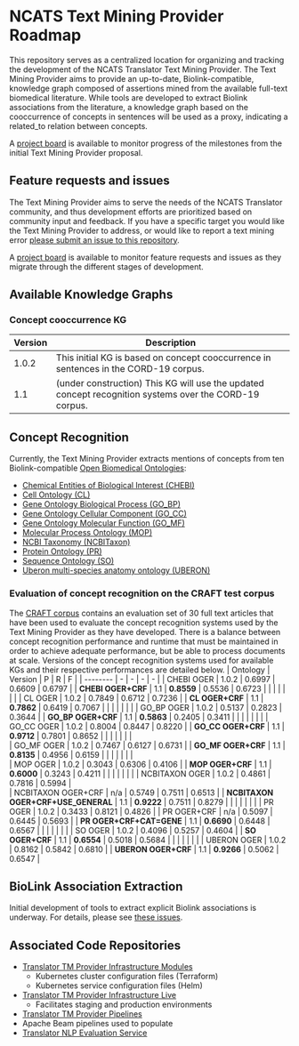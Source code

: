 # NCATS Text Mining Provider Roadmap
This repository serves as a centralized location for organizing and tracking the development of the NCATS Translator Text Mining Provider. The Text Mining Provider aims to provide an up-to-date, Biolink-compatible, knowledge graph composed of assertions mined from the available full-text biomedical literature. While tools are developed to extract Biolink associations from the literature, a knowledge graph based on the cooccurrence of concepts in sentences will be used as a proxy, indicating a related_to relation between concepts.

A [project board](https://github.com/NCATSTranslator/Text-Mining-Provider-Roadmap/projects/1) is available to monitor progress of the milestones from the initial Text Mining Provider proposal.

## Feature requests and issues
The Text Mining Provider aims to serve the needs of the NCATS Translator community, and thus development efforts are prioritized based on community input and feedback. If you have a specific target you would like the Text Mining Provider to address, or would like to report a text mining error [please submit an issue to this repository](https://github.com/NCATSTranslator/Text-Mining-Provider-Roadmap/issues/new/choose).

A [project board](https://github.com/NCATSTranslator/Text-Mining-Provider-Roadmap/projects/2) is available to monitor feature requests and issues as they migrate through the different stages of development.

## Available Knowledge Graphs

### Concept cooccurrence KG
| Version | Description |
| ------- | ----------- |
| 1.0.2 | This initial KG is based on concept cooccurrence in sentences in the CORD-19 corpus. |
| 1.1 | (under construction) This KG will use the updated concept recognition systems over the CORD-19 corpus. |


## Concept Recognition

Currently, the Text Mining Provider extracts mentions of concepts from ten Biolink-compatible [Open Biomedical Ontologies](http://obofoundry.org/):
* [Chemical Entities of Biological Interest (CHEBI)](http://obofoundry.org/ontology/chebi.html)
* [Cell Ontology (CL)](http://obofoundry.org/ontology/cl.html)
* [Gene Ontology Biological Process (GO_BP)](http://obofoundry.org/ontology/go.html)
* [Gene Ontology Cellular Component (GO_CC)](http://obofoundry.org/ontology/go.html)
* [Gene Ontology Molecular Function (GO_MF)](http://obofoundry.org/ontology/go.html)
* [Molecular Process Ontology (MOP)](http://obofoundry.org/ontology/mop.html)
* [NCBI Taxonomy (NCBITaxon)](http://obofoundry.org/ontology/ncbitaxon.html)
* [Protein Ontology (PR)](http://obofoundry.org/ontology/pr.html)
* [Sequence Ontology (SO)](http://obofoundry.org/ontology/so.html)
* [Uberon multi-species anatomy ontology (UBERON)](http://obofoundry.org/ontology/uberon.html)


### Evaluation of concept recognition on the CRAFT test corpus 
The [CRAFT corpus](https://github.com/UCDenver-ccp/craft) contains an evaluation set of 30 full text articles that have been used to evaluate the concept recognition systems used by the Text Mining Provider as they have developed. There is a balance between concept recognition performance and runtime that must be maintained in order to achieve adequate performance, but be able to process documents at scale. Versions of the concept recognition systems used for available KGs and their respective performances are detailed below. 
| Ontology | Version | P | R | F | 
| -------- | - | - | - | - |
| CHEBI OGER | 1.0.2 | 0.6997 | 0.6609 | 0.6797 | 
| **CHEBI OGER+CRF** | 1.1 | **0.8559** | 0.5536 | 0.6723 |
|  |  |  |  |  | 
| CL OGER | 1.0.2 | 0.7849 | 0.6712 | 0.7236 |
| **CL OGER+CRF** | 1.1 | **0.7862** | 0.6419 | 0.7067 |
|  |  |  |  |  |
| GO_BP OGER | 1.0.2 | 0.5137 | 0.2823 | 0.3644 | 
| **GO_BP OGER+CRF** | 1.1 | **0.5863** | 0.2405 | 0.3411 |
|  |  |  |  |  |
| GO_CC OGER | 1.0.2 | 0.8004 | 0.8447 | 0.8220 |
| **GO_CC OGER+CRF** | 1.1 | **0.9712** | 0.7801 | 0.8652 |
|  |  |  |  |  |  
| GO_MF OGER | 1.0.2 | 0.7467 | 0.6127 | 0.6731 | 
| **GO_MF OGER+CRF** | 1.1 | **0.8135** | 0.4956 | 0.6159 | 
|  |  |  |  |  |  
| MOP OGER | 1.0.2 | 0.3043 | 0.6306 | 0.4106 |
| **MOP OGER+CRF** | 1.1 | **0.6000** | 0.3243 | 0.4211 |
|  |  |  |  |  |
| NCBITAXON OGER | 1.0.2 | 0.4861 | 0.7816 | 0.5994 |  
| NCBITAXON OGER+CRF | n/a | 0.5749 | 0.7511 | 0.6513 | 
| **NCBITAXON OGER+CRF+USE_GENERAL** | 1.1 | **0.9222** | 0.7511 | 0.8279 |
|  |  |  |  |  | 
| PR OGER | 1.0.2 | 0.3433 | 0.8121 | 0.4826 |
| PR OGER+CRF | n/a | 0.5097 | 0.6445 | 0.5693 |
| **PR OGER+CRF+CAT=GENE** | 1.1 | **0.6690** | 0.6448 | 0.6567 |
|  |  |  |  |  | 
| SO OGER | 1.0.2 | 0.4096 | 0.5257 | 0.4604 | 
| **SO OGER+CRF** | 1.1 | **0.6554** | 0.5018 | 0.5684 | 
|  |  |  |  |  | 
| UBERON OGER | 1.0.2 | 0.8162 | 0.5842 | 0.6810 |
| **UBERON OGER+CRF** | 1.1 | **0.9266** | 0.5062 | 0.6547 |


## BioLink Association Extraction
Initial development of tools to extract explicit Biolink associations is underway. For details, please see [these issues](https://github.com/NCATSTranslator/Text-Mining-Provider-Roadmap/issues?q=is%3Aissue+is%3Aopen+label%3A%22new+association+request%22).


## Associated Code Repositories
* [Translator TM Provider Infrastructure Modules](https://github.com/UCDenver-ccp/Translator-TM-Provider-Infrastructure-Modules)
  * Kubernetes cluster configuration files (Terraform)
  * Kubernetes service configuration files (Helm)
* [Translator TM Provider Infrastructure Live](https://github.com/UCDenver-ccp/Translator-TM-Provider-Infrastructure-Live)
  * Facilitates staging and production environments
* [Translator TM Provider Pipelines](https://github.com/UCDenver-ccp/Translator-TM-Provider-Pipelines)
 * Apache Beam pipelines used to populate 
* [Translator NLP Evaluation Service](https://github.com/UCDenver-ccp/Translator-nlp-eval-service)





